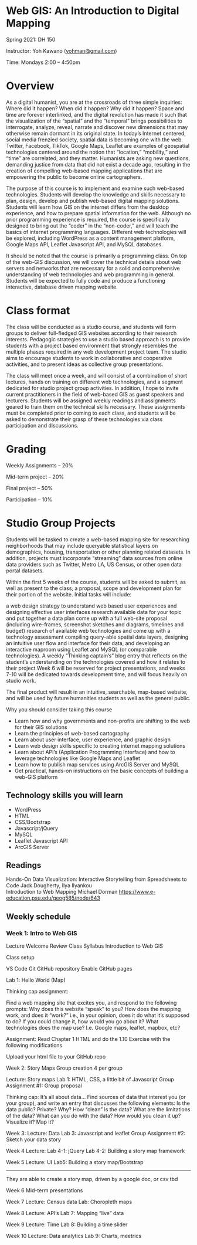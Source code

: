 # Web GIS: An Introduction to Digital Mapping
Spring 2021: DH 150

Instructor: Yoh Kawano (yohman@gmail.com)

Time: Mondays 2:00 – 4:50pm

# Overview

As a digital humanist, you are at the crossroads of three simple inquiries:  Where did it happen?  When did it happen?  Why did it happen? Space and time are forever interlinked, and the digital revolution has made it such that the visualization of the “spatial” and the “temporal” brings possibilities to interrogate, analyze, reveal, narrate and discover new dimensions that may otherwise remain dormant in its original state. In today’s Internet centered, social media frenzied society, spatial data is becoming one with the web. Twitter, Facebook, TikTok, Google Maps, Leaflet are examples of geospatial technologies centered around the notion that “location,”  “mobility,” and “time” are correlated, and they matter. Humanists are asking new questions, demanding justice from data that did not exist a decade ago, resulting in the creation of compelling web-based mapping applications that are empowering the public to become online cartographers.

The purpose of this course is to implement and examine such web-based technologies. Students will develop the knowledge and skills necessary to plan, design, develop and publish web-based digital mapping solutions. Students will learn how GIS on the internet differs from the desktop experience, and how to prepare spatial information for the web. Although no prior programming experience is required, the course is specifically designed to bring out the “coder” in the “non-coder,” and will teach the basics of internet programming languages. Different web technologies will be explored, including WordPress as a content management platform, Google Maps API, Leaflet Javascript API, and MySQL databases.

It should be noted that the course is primarily a programming class. On top of the web-GIS discussion, we will cover the technical details about web servers and networks that are necessary for a solid and comprehensive understanding of web technologies and web programming in general. Students will be expected to fully code and produce a functioning interactive, database driven mapping website.

# Class format
The class will be conducted as a studio course, and students will form groups to deliver full-fledged GIS websites according to their research interests. Pedagogic strategies to use a studio based approach is to provide students with a project based environment that strongly resembles the multiple phases required in any web development project team. The studio aims to encourage students to work in collaborative and cooperative activities, and to present ideas as collective group presentations.

The class will meet once a week, and will consist of a combination of short lectures, hands on training on different web technologies, and a segment dedicated for studio project group activities. In addition, I hope to invite current practitioners in the field of web-based GIS as guest speakers and lecturers. Students will be assigned weekly readings and assignments geared to train them on the technical skills necessary. These assignments must be completed prior to coming to each class, and students will be asked to demonstrate their grasp of these technologies via class participation and discussions.

# Grading
Weekly Assignments – 20%

Mid-term project – 20%

Final project – 50%

Participation – 10%

# Studio Group Projects

Students will be tasked to create a web-based mapping site for researching neighborhoods that may include queryable statistical layers on demographics, housing, transportation or other planning related datasets. In addition, projects must incorporate “streaming” data sources from online data providers such as Twitter, Metro LA, US Census, or other open data portal datasets.

Within the first 5 weeks of the course, students will be asked to submit, as well as present to the class, a proposal, scope and development plan for their portion of the website. Initial tasks will include:

a web design strategy to understand web based user experiences and designing effective user interfaces
research available data for your topic and put together a data plan
come up with a full web-site proposal (including wire-frames, screenshot sketches and diagrams, timelines and budget)
research of available web technologies and come up with a technology assessment
compiling query-able spatial data layers, designing an intuitive user flow and interface for their data, and developing an interactive maproom using Leaflet and MySQL (or comparable technologies).
A weekly “Thinking captain’s” blog entry that reflects on the student’s understanding on the technologies covered and how it relates to their project
Week 6 will be reserved for project presentations, and weeks 7-10 will be dedicated towards development time, and will focus heavily on studio work.

The final product will result in an intuitive, searchable, map-based website, and will be used by future humanities students as well as the general public.

Why you should consider taking this course

- Learn how and why governments and non-profits are shifting to the web for their GIS solutions
- Learn the principles of web-based cartography
- Learn about user interface, user experience, and graphic design
- Learn web design skills specific to creating internet mapping solutions
- Learn about API’s (Application Programming Interface) and how to leverage technologies like Google Maps and Leaflet
- Learn how to publish map services using ArcGIS Server and MySQL
- Get practical, hands-on instructions on the basic concepts of building a web-GIS platform

## Technology skills you will learn

- WordPress
- HTML
- CSS/Bootstrap
- Javascript/jQuery
- MySQL
- Leaflet Javascript API
- ArcGIS Server

## Readings

Hands-On Data Visualization: Interactive Storytelling from Spreadsheets to Code
Jack Dougherty, Ilya Ilyankou	
Introduction to Web Mapping
Michael Dorman
https://www.e-education.psu.edu/geog585/node/643 

## Weekly schedule

### Week 1: Intro to Web GIS

Lecture
Welcome
Review Class Syllabus
Introduction to Web GIS

Class setup

VS Code
Git
GitHub repository
Enable GitHub pages

Lab 1: Hello World (Map)

Thinking cap assignment:

Find a web mapping site that excites you, and respond to the following prompts:
Why does this website “speak” to you?
How does the mapping work, and does it “work?” i.e., in your opinion, does it do what it’s supposed to do?
If you could change it, how would you go about it?
What technologies does the map use? I.e. Google maps, leaflet, mapbox, etc?

Assignment:
Read Chapter 1 HTML and do the 1.10 Exercise with the following modifications


Upload your html file to your GitHub repo


Week 2: Story Maps
Group creation 
4 per group

Lecture: Story maps
Lab 1: HTML, CSS, a little bit of Javascript
Group Assignment #1: Group proposal

Thinking cap: It’s all about data…
Find sources of data that interest you (or your group), and write an entry that discusses the following elements:
Is the data public? Private? Why?
How “clean” is the data?
What are the limitations of the data?
What can you do with the data? How would you clean it up? Visualize it? Map it?

Week 3:
Lecture: Data
Lab 3: Javascript and leaflet
Group Assignment #2: Sketch your data story

Week 4
Lecture: 
Lab 4-1: jQuery
Lab 4-2: Building a story map framework

Week 5
Lecture: UI
Lab5: Building a story map/Bootstrap

------------------
They are able to create a story map, driven by a google doc, or csv tbd

Week 6
Mid-term presentations

Week 7
Lecture: Census data
Lab: Choropleth maps

Week 8
Lecture: API’s
Lab 7: Mapping “live” data

Week 9
Lecture: Time
Lab 8: Building a time slider

Week 10
Lecture: Data analytics
Lab 9: Charts, meetrics


